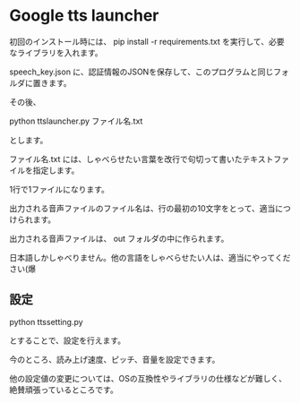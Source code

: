 ﻿# Google tts launcher

初回のインストール時には、 pip install -r requirements.txt を実行して、必要なライブラリを入れます。

speech_key.json に、認証情報のJSONを保存して、このプログラムと同じフォルダに置きます。

その後、

python ttslauncher.py ファイル名.txt

とします。

ファイル名.txt には、しゃべらせたい言葉を改行で句切って書いたテキストファイルを指定します。

1行で1ファイルになります。

出力される音声ファイルのファイル名は、行の最初の10文字をとって、適当につけられます。

出力される音声ファイルは、 out フォルダの中に作られます。

日本語しかしゃべりません。他の言語をしゃべらせたい人は、適当にやってください(爆

## 設定

python ttssetting.py

とすることで、設定を行えます。

今のところ、読み上げ速度、ピッチ、音量を設定できます。

他の設定値の変更については、OSの互換性やライブラリの仕様などが難しく、絶賛頑張っているところです。
